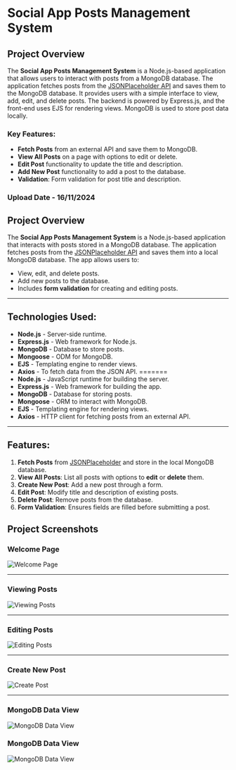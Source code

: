 # Social App Posts Management System

## Project Overview

The **Social App Posts Management System** is a Node.js-based application that allows users to interact with posts from a MongoDB database. The application fetches posts from the [JSONPlaceholder API](https://jsonplaceholder.typicode.com/posts) and saves them to the MongoDB database. It provides users with a simple interface to view, add, edit, and delete posts. The backend is powered by Express.js, and the front-end uses EJS for rendering views. MongoDB is used to store post data locally.

### Key Features:
- **Fetch Posts** from an external API and save them to MongoDB.
- **View All Posts** on a page with options to edit or delete.
- **Edit Post** functionality to update the title and description.
- **Add New Post** functionality to add a post to the database.
- **Validation**: Form validation for post title and description.

### Upload Date - 16/11/2024
## Project Overview

The **Social App Posts Management System** is a Node.js-based application that interacts with posts stored in a MongoDB database. The application fetches posts from the [JSONPlaceholder API](https://jsonplaceholder.typicode.com/posts) and saves them into a local MongoDB database. The app allows users to:
- View, edit, and delete posts.
- Add new posts to the database.
- Includes **form validation** for creating and editing posts.


---

## Technologies Used:

- **Node.js** - Server-side runtime.
- **Express.js** - Web framework for Node.js.
- **MongoDB** - Database to store posts.
- **Mongoose** - ODM for MongoDB.
- **EJS** - Templating engine to render views.
- **Axios** - To fetch data from the JSON API.
=======
- **Node.js** - JavaScript runtime for building the server.
- **Express.js** - Web framework for building the app.
- **MongoDB** - Database for storing posts.
- **Mongoose** - ORM to interact with MongoDB.
- **EJS** - Templating engine for rendering views.
- **Axios** - HTTP client for fetching posts from an external API.

---

## Features:
1. **Fetch Posts** from [JSONPlaceholder](https://jsonplaceholder.typicode.com/posts) and store in the local MongoDB database.
2. **View All Posts**: List all posts with options to **edit** or **delete** them.
3. **Create New Post**: Add a new post through a form.
4. **Edit Post**: Modify title and description of existing posts.
5. **Delete Post**: Remove posts from the database.
6. **Form Validation**: Ensures fields are filled before submitting a post.









## Project Screenshots

### Welcome Page
![Welcome Page](Project%20Demonstration%20Video/Welcome_Page.png)

---

### Viewing Posts
![Viewing Posts](Project%20Demonstration%20Video/View_Posts.png)

---

### Editing Posts
![Editing Posts](Project%20Demonstration%20Video/editing_posts.png)

---

### Create New Post
![Create Post](Project%20Demonstration%20Video/Create_Post.png)

---

### MongoDB Data View
![MongoDB Data View](Project%20Demonstration%20Video/MongoDb_Data_View.png)

### MongoDB Data View
![MongoDB Data View](Project%20Demonstration%20Video/MongoDb_Data_View.png)
